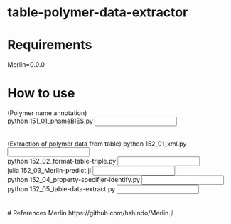 # table-polymer-data-extractor


# Requirements
Merlin=0.0.0


# How to use
(Polymer name annotation)  
python 151_01_pnameBIES.py <input dir>  

<br>
(Extraction of polymer data from table)  
python 152_01_xml.py <input dir><br>
python 152_02_format-table-triple.py <input dir><br>
julia 152_03_Merlin-predict.jl <input filename> <output filename><br>
python 152_04_property-specifier-identify.py <input dir><br>
python 152_05_table-data-extract.py <input dir><br>
<br>
<br>
# References
Merlin
https://github.com/hshindo/Merlin.jl
